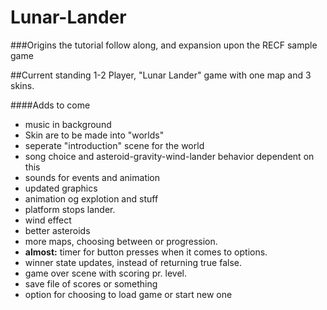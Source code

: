 # Lunar-Lander

###Origins
the tutorial follow along, and expansion upon the RECF sample game

##Current standing
1-2 Player, "Lunar Lander" game with one map and 3 skins.

####Adds to come
* music in background
* Skin are to be made into "worlds"
 * seperate "introduction" scene for the world
  * song choice and asteroid-gravity-wind-lander behavior dependent on this
* sounds for events and animation
* updated graphics
* animation og explotion and stuff
* platform stops lander.
* wind effect
* better asteroids
* more maps, choosing between or progression.
* **almost:** timer for button presses when it comes to options.
* winner state updates, instead of returning true false.
* game over scene with scoring pr. level.
* save file of scores or something
* option for choosing to load game or start new one
